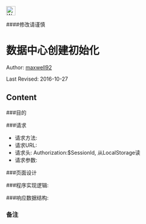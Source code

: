 <img src="http://kubernetes.io/kubernetes/img/warning.png" alt="WARNING" width="25" height="25"> 

####修改请谨慎

数据中心创建初始化
==============

Author: [maxwell92](github.com/maxwell92)

Last Revised: 2016-10-27

Content
--------------
###目的


###请求

* 请求方法: 
* 请求URL: 
* 请求头: Authorization:$SessionId, 从LocalStorage读 
* 请求参数: 


###页面设计 



###程序实现逻辑:


###响应数据结构: 



### 备注
